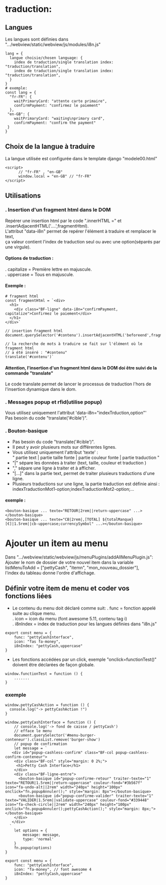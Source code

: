# traduction:

## Langues
Les langues sont définies dans  ".../webview/static/webview/js/modules/i8n.js"
```
lang = {
  langue choisie/chosen language: {
    index de traduction/single translation index: "traduction/translation",
    index de traduction/single translation index: "traduction/translation",
  }
}
# exemple:
const lang = {
  "fr-FR": {
    waitPrimaryCard: "attente carte primaire",
    confirmPayment: "confirmez le paiement"
  },
 "en-GB": {
    waitPrimaryCard: "waiting\nprimary card",
    confirmPayment: "confirm the payment"
 }
}
```
## Choix de la langue à traduire 
La langue utilisée est configurée dans le template django "modele00.html"
```
<script>
      // "fr-FR" , "en-GB"
      window.local = "en-GB" // "fr-FR"
</script>
```
## Utilisations
### . Insertion d'un fragment html dans le DOM
Repérer une insertion html par le code ".innerHTML =" et .insertAdjacentHTML('....',fragmentHtml).   
L'attribut "data-i8n" permet de repérer l'élément à traduire et remplacer le text,   
ça valeur contient l'index de traduction seul ou avec une option(séparés par une virgule).   

#### Options de traduction :
. capitalize = Première lettre en majuscule.   
. uppercase = Tous en majuscule.

#### Exemple :
```
# fragment html
const fragmentHtml = `<div>
  <h1>
    <div class="BF-ligne" data-i8n="confirmPayment, capitalize">Confirmez le paiement</div>
  </h1>
</div>`

// insertion fragment html
document.querySelector('#contenu').insertAdjacentHTML('beforeend',fragmentHtml)

// la recherche de mots à traduire se fait sur l'élément où le fragment html
// a été inséré : "#contenu" 
translate('#contenu')`
```
#### Attention, l'insertion d'un fragment html dans le DOM doi être suivi de la commande "translate"
Le code translate permet de lancer le processus de traduction l'hors de l'insertion dynamique dans le dom.

### . Messages popup et rfid(utilise popup)
Vous utilisez uniquement l'attribut 'data-i8n="indexTrduction,option"'   
Pas besoin du code "translate('#cible')".

### . Bouton-basique
- Pas besoin du code "translate('#cible')".   
- Il peut y avoir plusieurs mots sur différentes lignes.
- Vous utilisez uniquement l'attribut 'texte' :   
" partie text | partie taille fonte | partie couleur fonte | partie traduction "
- "|" sépare les données à traiter (text, taille, couleur et traduction )
- "," sépare une ligne à traiter et à afficher.
- "[...]" dans la partie text, permet de traiter plusieurs traductions d'une ligne.
- Plusieurs traductions sur une ligne, la partie traduction est définie ainsi :   
indexTraductionMot1-option;indexTraductionMot2-option;... 

#### exemple :
```
<bouton-basique ... texte="RETOUR|2rem||return-uppercase" ...></bouton-basique>   
<bouton-basique ... texte="CB|2rem|,[TOTAL] ${totalManque} [€]|1.5rem||cb-uppercase;currencySymbol" ...></bouton-basique>
```

# Ajouter un item au menu
Dans ".../webview/static/webview/js/menuPlugins/addAllMenuPlugin.js":   
Ajouter le nom de dossier de votre nouvel item dans la variable listMenuToAdd = ["pettyCash", "itemn", "mon_nouveau_dossier"],   
l'index du tableau donne l'ordre d'affichage. 

## Définir votre item de menu  et coder vos fonctions liées
- Le contenu du menu doit déclaré comme suit:
. func = fonction appelé suite au clique menu.   
. icon = icon du menu (font awesome 5.11, contenu tag i)   
. i8nIndex = index de traduction pour les langues définies dans "i8n.js"   

```
export const menu = {
    func: "pettyCashInterface",
    icon: "fas fa-money",
    i8nIndex: "pettyCash,uppercase"
}
```

- Les fonctions accédées par un click, exemple "onclick=functionTest()"   
doivent être déclarées de façon globale.
```
window.functionTest = function () {
    .......
}
```
### exemple
```
window.pettyCashAction = function () {
  console.log("-> pettyCashAction !")
}

window.pettyCashInterface = function () {
    // console.log('-> fond de caisse / pettyCash')
    // efface le menu
    document.querySelector('#menu-burger-conteneur').classList.remove('burger-show')
    // popup de confirmation
    let message = `
   <div id="popup-cashless-confirm" class="BF-col popup-cashless-confirm-conteneur">
    <div class="BF-col" style="margin: 0 2%;">
     <h1>Petty Cash Interface</h1>
    </div>
    <div class="BF-ligne-entre">
      <bouton-basique id="popup-confirme-retour" traiter-texte="1" texte="RETOUR|1.5rem||return-uppercase" couleur-fond="#3b567f" icon="fa-undo-alt||2rem" width="240px" height="100px"  onclick="fn.popupAnnuler();" style="margin: 8px"></bouton-basique>
      <bouton-basique id="popup-confirme-valider" traiter-texte="1" texte="VALIDER|1.5rem||validate-uppercase" couleur-fond="#339448" icon="fa-check-circle||2rem" width="240px" height="100px"  onclick="fn.popupAnnuler();pettyCashAction();" style="margin: 8px;"></bouton-basique>
    </div>
   </div>
  `
    let options = {
        message: message,
        type: 'normal'
    }
    fn.popup(options)
}

export const menu = {
    func: "pettyCashInterface",
    icon: "fa-money", // font awesome 4
    i8nIndex: "pettyCash,uppercase"
}

```
